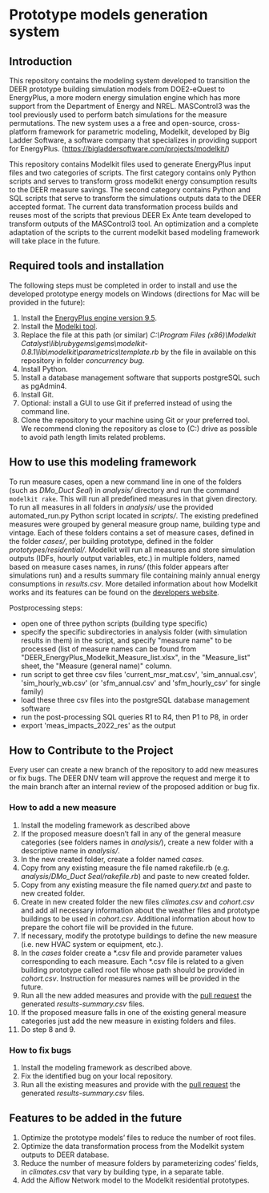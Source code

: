 # Prototype models generation system

## Introduction
This repository contains the modeling system developed to transition the DEER prototype building simulation models from DOE2-eQuest to EnergyPlus, a more modern energy simulation engine which has more support from the Department of Energy and NREL. MASControl3 was the tool previously used to perform batch simulations for the measure permutations. The new system uses a a free and open-source, cross-platform framework for parametric modeling, Modelkit, developed by Big Ladder Software, a software company that specializes in providing support for EnergyPlus. (https://bigladdersoftware.com/projects/modelkit/)

This repository contains Modelkit files used to generate EnergyPlus input files and two categories of scripts. The first category contains only Python scripts and serves to transform gross modelkit energy consumption results to the DEER measure savings. The second category contains Python and SQL scripts that serve to transform the simulations outputs data to the DEER accepted format. The current data transformation process builds and reuses most of the scripts that previous DEER Ex Ante team developed to transform outputs of the MASControl3 tool. An optimization and a complete adaptation of the scripts to the current modelkit based modeling framework will take place in the future.

## Required tools and installation
The following steps must be completed in order to install and use the developed prototype energy models on Windows (directions for Mac will be provided in the future):
1.	Install the [EnergyPlus engine version 9.5](https://github.com/NREL/EnergyPlus/releases/tag/v9.5.0).
2.	Install the [Modelki tool](https://share.bigladdersoftware.com/files/modelkit-catalyst-0.7.0.exe).
3.	Replace the file at this path (or similar) _C:\Program Files (x86)\Modelkit Catalyst\lib\rubygems\gems\modelkit-0.8.1\lib\modelkit\parametrics\template.rb_ by the file in available on this repository in folder _concurrency bug_.
4.	Install Python.
5.	Install a database management software that supports postgreSQL such as pgAdmin4.
7.	Install Git.
8.	Optional: install a GUI to use Git if preferred instead of using the command line.
9.	Clone the repository to your machine using Git or your preferred tool. We recommend cloning the repository as close to (C:) drive as possible to avoid path length limits related problems.

## How to use this modeling framework
To run measure cases, open a new command line in one of the folders (such as _DMo_Duct Seal_) in _analysis/_ directory and run the command `modelkit rake`. This will run all predefined measures in that given directory. To run all measures in all folders in _analysis/_ use the provided automated_run.py Python script located in _scripts/_. The existing predefined measures were grouped by general measure group name, building type and vintage. Each of these folders contains a set of measure cases, defined in the folder _cases/_, per building prototype, defined in the folder _prototypes/residential/_. Modelkit will run all measures and store simulation outputs (IDFs, hourly output variables, etc.) in multiple folders, named based on measure cases names, in _runs/_ (this folder appears after simulations run) and a results summary file containing mainly annual energy consumptions in _results.csv_. More detailed information about how Modelkit works and its features can be found on the [developers website](https://bigladdersoftware.com/projects/modelkit/).

Postprocessing steps:
+ open one of three python scripts (building type specific)
+ specify the specific subdirectories in analysis folder (with simulation results in them) in the script, and specify "measure name" to be processed (list of measure names can be found from "DEER_EnergyPlus_Modelkit_Measure_list.xlsx", in the "Measure_list" sheet, the "Measure (general name)" column.
+ run script to get three csv files 'current_msr_mat.csv', 'sim_annual.csv', 'sim_hourly_wb.csv' (or 'sfm_annual.csv' and 'sfm_hourly_csv' for single family)
+ load these three csv files into the postgreSQL database management software
+ run the post-processing SQL queries R1 to R4, then P1 to P8, in order
+ export 'meas_impacts_2022_res' as the output

## How to Contribute to the Project
Every user can create a new branch of the repository to add new measures or fix bugs. The DEER DNV team will approve the request and merge it to the main branch after an internal review of the proposed addition or bug fix.

### How to add a new measure
1. Install the modeling framework as described above
2. If the proposed measure doesn’t fall in any of the general measure categories (see folders names in _analysis/_), create a new folder with a descriptive name in _analysis/_.
3. In the new created folder, create a folder named _cases_.
4. Copy from any existing measure the file named rakefile.rb (e.g. _analysis/DMo_Duct Seal/rakefile.rb_) and paste to new created folder.
5. Copy from any existing measure the file named _query.txt_ and paste to new created folder.
6. Create in new created folder the new files _climates.csv_ and _cohort.csv_ and add all necessary information about the weather files and prototype buildings to be used in _cohort.csv_. Additional information about how to prepare the cohort file will be provided in the future.
7. If necessary, modify the prototype buildings to define the new measure (i.e. new HVAC system or equipment, etc.).
8. In the _cases_ folder create a *.csv file and provide parameter values corresponding to each measure. Each *.csv file is related to a given building prototype called root file whose path should be provided in _cohort.csv_. Instruction for measures names will be provided in the future.
9. Run all the new added measures and provide with the [pull request](https://docs.github.com/en/pull-requests/collaborating-with-pull-requests/proposing-changes-to-your-work-with-pull-requests/about-pull-requests) the generated _results-summary.csv_ files.
10. If the proposed measure falls in one of the existing general measure categories just add the new measure in existing folders and files.
11. Do step 8 and 9.

### How to fix bugs
1. Install the modeling framework as described above.
2. Fix the identified bug on your local repository.
3. Run all the existing measures and provide with the [pull request](https://docs.github.com/en/pull-requests/collaborating-with-pull-requests/proposing-changes-to-your-work-with-pull-requests/about-pull-requests) the generated _results-summary.csv_ files.

## Features to be added in the future
1. Optimize the prototype models’ files to reduce the number of root files.
2. Optimize the data transformation process from the Modelkit system outputs to DEER database.
3. Reduce the number of measure folders by parameterizing codes’ fields, in _climates.csv_ that vary by building type, in a separate table.
4. Add the Aiflow Network model to the Modelkit residential prototypes.
